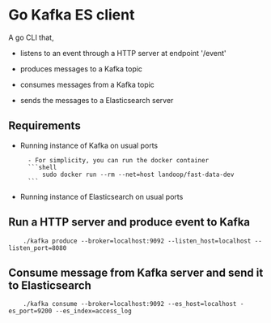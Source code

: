 # Go Kafka ES client

A go CLI that,

- listens to an event through a HTTP server at endpoint '/event'

- produces messages to a Kafka topic

- consumes messages from a Kafka topic

- sends the messages to a Elasticsearch server

## Requirements

- Running instance of Kafka on usual ports

        - For simplicity, you can run the docker container
        ```shell
            sudo docker run --rm --net=host landoop/fast-data-dev
        ```

- Running instance of Elasticsearch on usual ports

## Run a HTTP server and produce event to Kafka

```shell
    ./kafka produce --broker=localhost:9092 --listen_host=localhost --listen_port=8080
```

## Consume message from Kafka server and send it to Elasticsearch

```shell
    ./kafka consume --broker=localhost:9092 --es_host=localhost -es_port=9200 --es_index=access_log
```